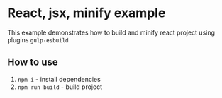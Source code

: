 # React, jsx, minify example

This example demonstrates how to build and minify react project using plugins `gulp-esbuild`

## How to use
1. `npm i` - install dependencies
2. `npm run build` - build project

